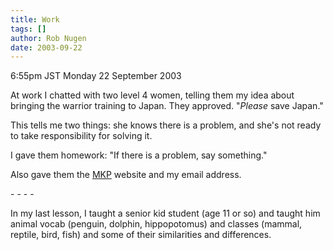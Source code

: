 ```yaml
---
title: Work
tags: []
author: Rob Nugen
date: 2003-09-22
---
```


<p class=date>6:55pm JST Monday 22 September 2003</p>

<p>At work I chatted with two level 4 women, telling them my idea
about bringing the warrior training to Japan.  They approved.
"<em>Please</em> save Japan."</p>

<p>This tells me two things: she knows there is a problem, and she's
not ready to take responsibility for solving it.</p>

<p>I gave them homework:  "If there is a problem, say something."</p>

<p>Also gave them the <a href="http://www.mkp.org">MKP</a> website and
my email address.</p>

<p>- - - -</p>

<p>In my last lesson, I taught a senior kid student (age 11 or so) and
taught him animal vocab (penguin, dolphin, hippopotomus) and classes
(mammal, reptile, bird, fish) and some of their similarities and
differences.</p>
